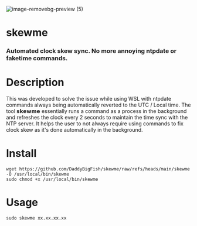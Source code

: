 ![image-removebg-preview (5)](https://github.com/user-attachments/assets/252b8455-e144-4b32-9129-9c902bc54041)
# skewme
### Automated clock skew sync. No more annoying ntpdate or faketime commands.

# Description
This was developed to solve the issue while using WSL with ntpdate commands always being automatically reverted to the UTC / Local time. The tool 𝘀𝗸𝗲𝘄𝗺𝗲 essentially runs a command as a process in the background and refreshes the clock every 2 seconds to maintain the time sync with the NTP server. It helps the user to not always require using commands to fix clock skew as it's done automatically in the background.

# Install
```
wget https://github.com/DaddyBigFish/skewme/raw/refs/heads/main/skewme -O /usr/local/bin/skewme
sudo chmod +x /usr/local/bin/skewme
```
# Usage
```
sudo skewme xx.xx.xx.xx
```
